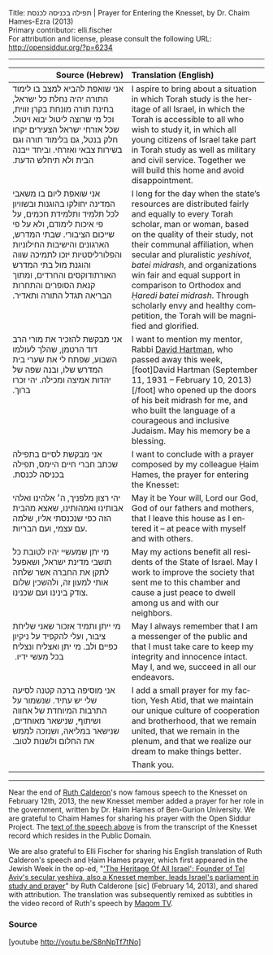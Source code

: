 <html>
<head></head>
<body>
Title: תפילה בכניסה לכנסת | Prayer for Entering the Knesset, by Dr. Chaim Hames-Ezra (2013)<br />
Primary contributor: elli.fischer<br />
For attribution and license, please consult the following URL: <a href="http://opensiddur.org/?p=6234">http://opensiddur.org/?p=6234</a>
<p />
<hr />

<table style="margin-left: auto;margin-right: auto;" class="draggable">
<thead><tr><th id="x" style="text-align: right;">Source (Hebrew)</th><th style="text-align: left;">Translation (English)</th></tr></thead>
<tbody>
<tr><td style="vertical-align:top;" width="46%">
<div class="commentary" lang="he">
 אני שואפת להביא למצב בו לימוד התורה יהיה נחלת כל ישראל, בחינת תורה מונחת בקרן זווית, וכל מי שרוצה ליטול יבוא ויטול. שכל אזרחי ישראל הצעירים יקחו חלק בנטל, גם בלימוד תורה וגם בשירות צבאי ואזרחי. וביחד ייבנה הבית ולא תיחלש הדעת.‏
</span></div></td>
 
<td style="vertical-align:top;" width="53%"><div class="english" lang="en">
I aspire to bring about a situation in which Torah study is the heritage of all Israel, in which the Torah is accessible to all who wish to study it, in which all young citizens of Israel take part in Torah study as well as military and civil service. Together we will build this home and avoid disappointment.
</div></td></tr>


<tr><td style="vertical-align:top;" width="46%"><div class="commentary" lang="he">
אני שואפת ליום בו משאבי המדינה יחולקו בהוגנות ובשוויון לכל תלמיד ותלמידת חכמים, על פי איכות לימודם, ולא על פי שייכום הציבורי. שבתי המדרש, הארגונים והישיבות החילוניות והפלורליסטיות יזכו לתמיכה שווה והוגנת מול בתי המדרש האורתודוקסים והחרדים, ומתוך קנאת הסופרים והתחרות הבריאה תגדל התורה ותאדיר.‏
</span></div></td>
 
<td style="vertical-align:top;" width="53%"><div class="english" lang="en">
I long for the day when the state’s resources are distributed fairly and equally to every Torah scholar, man or woman, based on the quality of their study, not their communal affiliation, when secular and pluralistic <em>yeshivot</em>, <em>batei midrash</em>, and organizations win fair and equal support in comparison to Orthodox and <em>Ḥaredi batei midrash</em>. Through scholarly envy and healthy competition, the Torah will be magnified and glorified.
</div></td></tr>


<tr><td style="vertical-align:top;" width="46%"><div class="commentary" lang="he">
אני מבקשת להזכיר את מורי הרב דוד הרטמן, שהלך לעולמו השבוע, שפתח לי את שערי בית המדרש שלו, ובנה שפה של יהדות אמיצה ומכילה. יהי זכרו ברוך.‏
</span></div></td>
 
<td style="vertical-align:top;" width="53%"><div class="english" lang="en">
I want to mention my mentor, Rabbi <a href="http://en.wikipedia.org/wiki/David_Hartman_%28rabbi%29">David Hartman</a>, who passed away this week,[foot]David Hartman (September 11, 1931 – February 10, 2013)[/foot] who opened up the doors of his beit midrash for me, and who built the language of a courageous and inclusive Judaism. May his memory be a blessing.
</div></td></tr>


<tr><td style="vertical-align:top;" width="46%"><div class="commentary" lang="he">
אני מבקשת לסיים בתפילה שכתב חברי חיים היימס, תפילה בכניסה לכנסת.‏
</span></div></td>
 
<td style="vertical-align:top;" width="53%"><div class="english" lang="en">
I want to conclude with a prayer composed by my colleague Ḥaim Hames, the prayer for entering the Knesset:
</div></td></tr>


<tr><td style="vertical-align:top;" width="46%"><div class="liturgy" lang="he">
יהי רצון מלפניך, 
ה׳ אלהינו ואלהי אבותינו ואמהותינו, 
שאצא מהבית הזה כפי שנכנסתי אליו, 
שלמה עם עצמי, 
ועם הבריות. 
</span></div></td>
 
<td style="vertical-align:top;" width="53%"><div class="english" lang="en">
May it be Your will, 
Lord our God, God of our fathers and mothers, 
that I leave this house as I entered it – 
at peace with myself 
and with others. 
</div></td></tr>


<tr><td style="vertical-align:top;" width="46%"><div class="liturgy" lang="he">
מי יתן שמעשיי יהיו לטובת כל תושבי מדינת ישראל, 
ושאפעל לתקן את החברה אשר שלחה אותי למעון זה, 
ולהשכין שלום צודק בינינו ועם שכנינו. 
</span></div></td>
 
<td style="vertical-align:top;" width="53%"><div class="english" lang="en">
May my actions benefit all residents of the State of Israel. 
May I work to improve the society that sent me to this chamber 
and cause a just peace to dwell among us and with our neighbors. 
</div></td></tr>


<tr><td style="vertical-align:top;" width="46%"><div class="liturgy" lang="he">
מי ייתן ותמיד אזכור שאני שליחת ציבור, 
ועלי להקפיד על ניקיון כפיים ולב. 
מי יתן ואצליח ונצליח בכל מעשי ידיו. ‏
</span></div></td>
 
<td style="vertical-align:top;" width="53%"><div class="english" lang="en">
May I always remember that I am a messenger of the public 
and that I must take care to keep my integrity and innocence intact. 
May I, and we, succeed in all our endeavors.
</div></td></tr>


<tr><td style="vertical-align:top;" width="46%"><div class="liturgy" lang="he">
אני מוסיפה ברכה קטנה לסיעה שלי יש עתיד. 
שנשמור על התרבות המיוחדת של אחווה ושיתוף, 
שנישאר מאוחדים, שנישאר במליאה, 
ושנזכה לממש את החלום ולשנות לטוב.‏
</span></div></td>
 
<td style="vertical-align:top;" width="53%"><div class="english" lang="en">
I add a small prayer for my faction, Yesh Atid, 
that we maintain our unique culture of cooperation and brotherhood, 
that we remain united, that we remain in the plenum, 
and that we realize our dream to make things better. 
</div></td></tr>


<tr><td style="vertical-align:top;" width="46%"><div class="liturgy" lang="he">
</span></div></td>
 
<td style="vertical-align:top;" width="53%"><div class="english" lang="en">
Thank you.
</div></td></tr>
</tbody></table>


<hr />
Near the end of <a href="http://en.wikipedia.org/wiki/Ruth_Calderon">Ruth Calderon</a>'s now famous speech to the Knesset on February 12th, 2013, the new Knesset member added a prayer for her role in the government, written by Dr. Ḥaim Hames of Ben-Gurion University. We are grateful to Chaim Hames for sharing his prayer with the Open Siddur Project. The <a href="http://yeshatid.org.il/rootkalderon_firstspeech">text of the speech above</a> is from the transcript of the Knesset record which resides in the Public Domain.

We are also grateful to Elli Fischer for sharing his English translation of Ruth Calderon's speech and Ḥaim Hames prayer, which first appeared in the Jewish Week in the op-ed, "<a href="http://www.thejewishweek.com/editorial-opinion/opinion/heritage-all-israel">'The Heritage Of All Israel': Founder of Tel Aviv's secular yeshiva, also a Knesset member, leads Israel's parliament in study and prayer</a>" by Ruth Calderone [sic] (February 14, 2013), and shared with attribution. The translation was subsequently remixed as subtitles in the video record of Ruth's speech by <a href="http://www.youtube.com/watch?v=S8nNpTf7tNo">Maqom TV</a>.

<h3>Source</h3>

[youtube http://youtu.be/S8nNpTf7tNo]
</body>
</html>